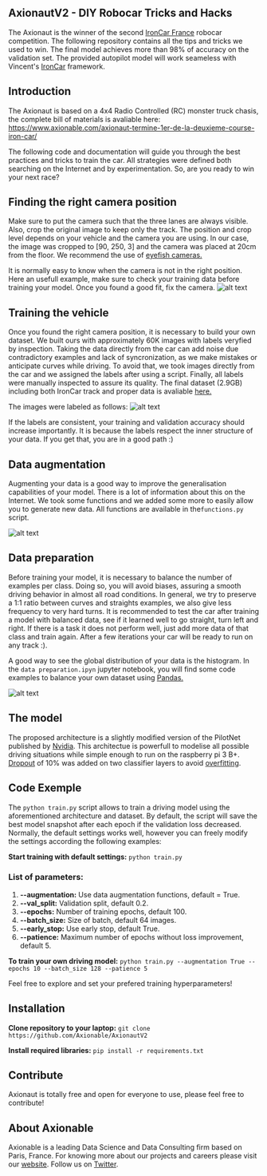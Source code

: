 ## AxionautV2 - DIY Robocar Tricks and Hacks
The Axionaut is the winner of the second [IronCar France](http://ironcar.org) robocar competition. The following repository contains all the tips and tricks we used to win. The final model achieves more than 98% of accuracy on the validation set. The provided autopilot model will work seameless with Vincent's [IronCar](https://github.com/vinzeebreak/ironcar) framework.


## Introduction
The Axionaut is based on a 4x4 Radio Controlled (RC) monster truck chasis, the complete bill of materials is avaliable here:
https://www.axionable.com/axionaut-termine-1er-de-la-deuxieme-course-iron-car/

The following code and documentation will guide you through the best practices and tricks to train the car. All strategies were defined both searching on the Internet and by experimentation. So, are you ready to win your next race?


## Finding the right camera position
Make sure to put the camera such that the three lanes are always visible. Also, crop the original image to keep only the track. The position and crop level depends on your vehicle and the camera you are using. In our case, the image was cropped to [90, 250, 3] and the camera was placed at 20cm from the floor. We recommend the use of [eyefish cameras.](https://www.amazon.fr/Waveshare-Raspberry-Camera-Fisheye-Raspberry-pi/dp/B00RMV53Z2/ref=pd_cp_23_3?_encoding=UTF8&psc=1&refRID=7JBTZQTNFRVC34PY6J4X)

It is normally easy to know when the camera is not in the right position. Here an usefull example, make sure to check your training data before training your model. Once you found a good fit, fix the camera.
![alt text](https://github.com/Axionable/AxionautV2/blob/master/Docs/camera_adj.png)


## Training the vehicle
Once you found the right camera position, it is necessary to build your own dataset. We built ours with approximately 60K images with labels veryfied by inspection. Taking the data directly from the car can add noise due contradictory examples and lack of syncronization, as we make mistakes or anticipate curves while driving. To avoid that, we took images directly from the car and we assigned the labels after using a script. Finally, all labels were manually inspected to assure its quality. The final dataset (2.9GB) including both IronCar track and proper data is avaliable [here.](https://www.amazon.fr/Waveshare-Raspberry-Camera-Fisheye-Raspberry-pi/dp/B00RMV53Z2/)

The images were labeled as follows:
![alt text](https://github.com/Axionable/AxionautV2/blob/master/Docs/labels.png)

If the labels are consistent, your training and validation accuracy should increase importantly. It is because the labels respect the inner structure of your data. If you get that, you are in a good path :)


## Data augmentation
Augmenting your data is a good way to improve the generalisation capabilities of your model. There is a lot of information about this on the Internet. We took some functions and we added some more to easily allow you to generate new data. All functions are available in the`functions.py` script.

![alt text](https://github.com/Axionable/AxionautV2/blob/master/Docs/augmentation.png)


## Data preparation
Before training your model, it is necessary to balance the number of examples per class. Doing so, you will avoid biases, assuring a smooth driving behavior in almost all road conditions. In general, we try to preserve a 1:1 ratio between curves and straights examples, we also give less frequency to very hard turns. It is recommended to test the car after training a model with balanced data, see if it learned well to go straight, turn left and right. If there is a task it does not perform well, just add more data of that class and train again. After a few iterations your car will be ready to run on any track :).

A good way to see the global distribution of your data is the histogram. In the `data preparation.ipyn` jupyter notebook, you will find some code examples to balance your own dataset using [Pandas.](https://pandas.pydata.org)

![alt text](https://github.com/Axionable/AxionautV2/blob/master/Docs/histograms.png)



## The model
The proposed architecture is a slightly modified version of the PilotNet published by [Nvidia](https://images.nvidia.com/content/tegra/automotive/images/2016/solutions/pdf/end-to-end-dl-using-px.pdf). This architectue is powerfull to modelise all possible driving situations while simple enough to run on the raspberry pi 3 B+. [Dropout](http://jmlr.org/papers/volume15/srivastava14a.old/srivastava14a.pdf) of 10% was added on two classifier layers to avoid [overfitting](https://en.wikipedia.org/wiki/Overfitting).


## Code Exemple

The `python train.py` script allows to train a driving model using the aforementioned architecture and dataset. By default, the script will save the best model snapshot after each epoch if the validation loss decreased. Normally, the default settings works well, however you can freely modify the settings according the following examples:

<strong>Start training with default settings:</strong>
`python train.py`


### List of parameters:

1. <strong>--augmentation:</strong> Use data augmentation functions, default = True.
2. <strong>--val_split:</strong> Validation split, default 0.2.
3. <strong>--epochs:</strong> Number of training epochs, default 100.
4. <strong>--batch_size:</strong> Size of batch, default 64 images.
5. <strong>--early_stop:</strong> Use early stop, default True.
6. <strong>--patience:</strong> Maximum number of epochs without loss improvement, default 5.


<strong>To train your own driving model:</strong>
`python train.py --augmentation True --epochs 10 --batch_size 128 --patience 5`

Feel free to explore and set your prefered training hyperparameters!


## Installation

<strong>Clone repository to your laptop:</strong>
`git clone https://github.com/Axionable/AxionautV2`

<strong>Install required libraries:</strong>
`pip install -r requirements.txt`


## Contribute

Axionaut is totally free and open for everyone to use, please feel free to contribute!


## About Axionable

Axionable is a leading Data Science and Data Consulting firm based on Paris, France. For knowing more about our projects and careers please visit our [website](https://www.axionable.com). Follow us on [Twitter](https://twitter.com/AxionableData).

